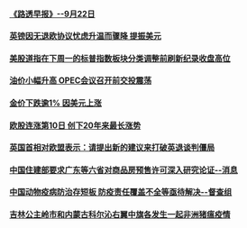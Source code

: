 #### [《路透早报》--9月22日](../pages/vbc_homepagetopnews/idCNKCS1M201U.md) 

#### [英镑因无退欧协议忧虑升温而骤降 提振美元](../pages/vbc_homepagetopnews/idCNKCS1M201S.md) 

#### [美股道指在下周一的标普指数板块分类调整前刷新纪录收盘高位](../pages/vbc_homepagetopnews/idCNKCS1M201Q.md) 

#### [油价小幅升高 OPEC会议召开前交投震荡](../pages/vbc_homepagetopnews/idCNKCS1M201O.md) 

#### [金价下跌逾1% 因美元上涨](../pages/vbc_homepagetopnews/idCNKCS1M201M.md) 

#### [欧股连涨第10日 创下20年来最长涨势](../pages/vbc_homepagetopnews/idCNKCS1M201K.md) 

#### [英国首相对欧盟表示：请提出新的建议来打破英退谈判僵局](../pages/vbc_homepagetopnews/idCNKCS1M201E.md) 

#### [中国住建部要求广东等六省对商品房预售许可深入研究论证--消息](../pages/vbc_homepagetopnews/idCNKCS1M11GC.md) 

#### [中国动物疫病防治存短板 防疫责任覆盖不全等亟待解决--督查组](../pages/vbc_homepagetopnews/idCNKCS1M11FP.md) 

#### [吉林公主岭市和内蒙古科尔沁右翼中旗各发生一起非洲猪瘟疫情](../pages/vbc_homepagetopnews/idCNKCS1M117S.md) 

